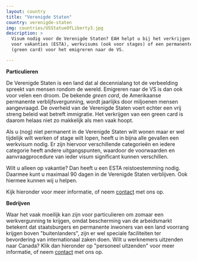 ```yaml
---
layout: country
title: "Verenigde Staten"
country: verenigde-staten
img: countries/USStatueOfLiberty3.jpg
description: >
  Visum nodig voor de Verenigde Staten? EAH helpt u bij het verkrijgen van het juiste visum
  voor vakanties (ESTA), werkvisums (ook voor stages) of een permanente verblijfsvergunning
  (green card) voor het emigreren naar de VS.

---
```


<p><strong>Particulieren</strong><br/>

De Verenigde Staten is een land dat al decennialang tot de verbeelding spreekt van mensen rondom de wereld. Emigreren naar de VS is dan ook voor velen een droom. De bekende <i>green card</i>, de Amerikaanse permanente verblijfsvergunning, wordt jaarlijks door miljoenen mensen aangevraagd. De overheid van de Verenigde Staten voert echter een vrij streng beleid wat betreft immigratie. Het verkrijgen van een green card is daarom helaas niet zo makkelijk als men vaak hoopt.
</p>

<p>Als u (nog) niet permanent in de Verenigde Staten wilt wonen maar er wel tijdelijk wilt werken of stage wilt lopen, heeft u in bijna alle gevallen een werkvisum nodig. Er zijn hiervoor verschillende categorieën en iedere categorie heeft andere uitgangspunten, waardoor de voorwaarden en aanvraagprocedure van ieder visum significant kunnen verschillen.
</p>

<p>Wilt u alleen op vakantie? Dan heeft u een ESTA reistoestemming nodig. Daarmee kunt u maximaal 90 dagen in de Verenigde Staten verblijven. Ook hiermee kunnen wij u helpen.
</p>

<p>Kijk hieronder voor meer informatie, of neem <a href="{{ site.baseurl }}/contact">contact</a> met ons op.<p/>

<p><strong>Bedrijven</strong><br/>

Waar het vaak moeilijk kan zijn voor particulieren om zomaar een werkvergunning te krijgen, omdat bescherming van de arbeidsmarkt betekent dat staatsburgers en permanente inwoners van een land voorrang krijgen boven "buitenlanders", zijn er wel speciale faciliteiten ter bevordering van internationaal zaken doen. Wilt u werknemers uitzenden naar Canada? Klik dan hieronder op "personeel uitzenden" voor meer informatie, of neem <a href="{{ site.baseurl }}/contact">contact</a> met ons op.</p>
